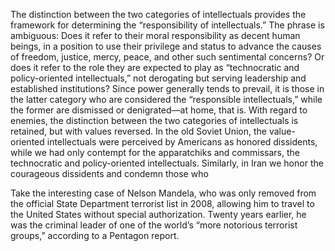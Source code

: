 The distinction between the two categories of intellectuals provides the framework for determining the “responsibility of intellectuals.” The phrase is ambiguous: Does it refer to their moral responsibility as decent human beings, in a position to use their privilege and status to advance the causes of freedom, justice, mercy, peace, and other such sentimental concerns? Or does it refer to the role they are expected to play as “technocratic and policy-oriented intellectuals,” not derogating but serving leadership and established institutions? Since power generally tends to prevail, it is those in the latter category who are considered the “responsible intellectuals,” while the former are dismissed or denigrated—at home, that is. With regard to enemies, the distinction between the two categories of intellectuals is retained, but with values reversed. In the old Soviet Union, the value-oriented intellectuals were perceived by Americans as honored dissidents, while we had only contempt for the apparatchiks and commissars, the technocratic and policy-oriented intellectuals. Similarly, in Iran we honor the courageous dissidents and condemn those who


Take the interesting case of Nelson Mandela, who was only removed from the official State Department terrorist list in 2008, allowing him to travel to the United States without special authorization. Twenty years earlier, he was the criminal leader of one of the world’s “more notorious terrorist groups,” according to a Pentagon report.


